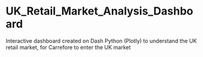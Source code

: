 # UK_Retail_Market_Analysis_Dashboard
Interactive dashboard created on Dash Python (Plotly) to understand the UK retail market, for Carrefore to enter the UK market
